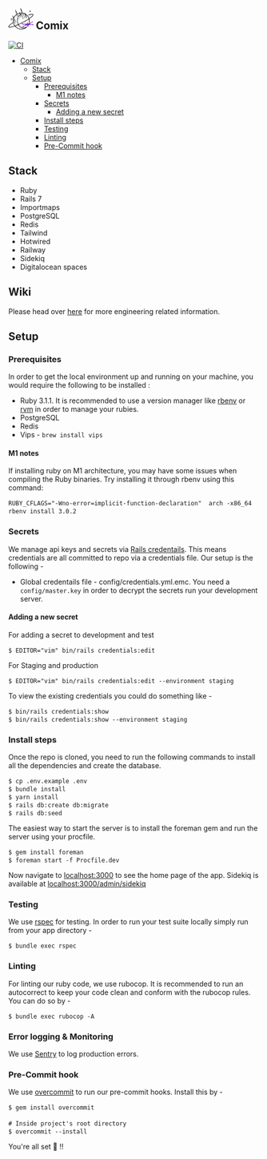 ## <img src="app/assets/images/logo.png" alt="Comix Logo" width="50" /> Comix

[![CI](https://github.com/safewlabs/comix-mono/actions/workflows/ci.yml/badge.svg?branch=trunk)](https://github.com/safewlabs/comix-mono/actions/workflows/ci.yml)

- [Comix](#comix------)
  * [Stack](#stack)
  * [Setup](#setup)
    + [Prerequisites](#prerequisites)
      - [M1 notes](#m1-notes)
    + [Secrets](#secrets)
      - [Adding a new secret](#adding-a-new-secret)
    + [Install steps](#install-steps)
    + [Testing](#testing)
    + [Linting](#linting)
    + [Pre-Commit hook](#pre-commit-hook)

## Stack

- Ruby
- Rails 7
- Importmaps
- PostgreSQL
- Redis
- Tailwind
- Hotwired
- Railway
- Sidekiq
- Digitalocean spaces

## Wiki

Please head over [here](https://www.notion.so/Engineering-Wiki-fa21ba7fd9224a57bbbbb0d2ff64411a?pvs=4) for more engineering related information.

## Setup

### Prerequisites

In order to get the local environment up and running on your machine, you would require the following to be installed :

- Ruby 3.1.1. It is recommended to use a version manager like [rbenv](https://github.com/rbenv/rbenv) or [rvm](https://rvm.io/) in order to manage your rubies.
- PostgreSQL
- Redis
- Vips - `brew install vips`

#### M1 notes
If installing ruby on M1 architecture, you may have some issues when compiling the Ruby binaries. Try installing it through rbenv using this command:

```
RUBY_CFLAGS="-Wno-error=implicit-function-declaration"  arch -x86_64 rbenv install 3.0.2
```

### Secrets

We manage api keys and secrets via [Rails credentails](https://edgeguides.rubyonrails.org/security.html#environmental-security). This means credentials are all committed to repo via a credentials file. Our setup is the following -

- Global credentails file - config/credentials.yml.emc. You need a `config/master.key` in order to decrypt the secrets run your development server.

#### Adding a new secret

For adding a secret to development and test

```
$ EDITOR="vim" bin/rails credentials:edit
```

For Staging and production

```
$ EDITOR="vim" bin/rails credentials:edit --environment staging
```

To view the existing credentials you could do something like -

```
$ bin/rails credentials:show
$ bin/rails credentials:show --environment staging
```

### Install steps

Once the repo is cloned, you need to run the following commands to install all the dependencies and create the database.

```
$ cp .env.example .env
$ bundle install
$ yarn install
$ rails db:create db:migrate
$ rails db:seed
```

The easiest way to start the server is to install the foreman gem and run the server using your procfile.

```
$ gem install foreman
$ foreman start -f Procfile.dev
```

Now navigate to [localhost:3000](localhost:3000) to see the home page of the app. Sidekiq is available at [localhost:3000/admin/sidekiq](localhost:3000/admin/sidekiq)

### Testing

We use [rspec](https://rspec.info/) for testing. In order to run your test suite locally simply run from your app directory -

```
$ bundle exec rspec
```

### Linting

For linting our ruby code, we use rubocop. It is recommended to run an autocorrect to keep your
code clean and conform with the rubocop rules. You can do so by -

```
$ bundle exec rubocop -A
```

### Error logging & Monitoring

We use [Sentry](https://sentry.io) to log production errors.

### Pre-Commit hook

We use [overcommit](https://nicedoc.io/sds/overcommit) to run our pre-commit hooks. Install this by -

```
$ gem install overcommit

# Inside project's root directory
$ overcommit --install
```

You're all set 🙌 !!
